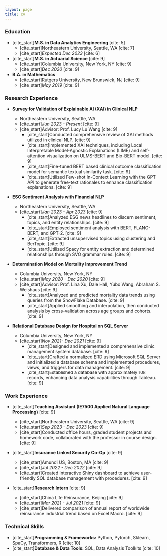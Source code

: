 ```yaml
---
layout: page
title: cv
---
```


### Education
- [cite_start]**M.S. in Data Analytics Engineering** [cite: 5]
  - [cite_start]Northeastern University, Seattle, WA [cite: 7]
  - [cite_start]*Expected Dec 2023* [cite: 6]
- [cite_start]**M.S. in Actuarial Science** [cite: 9]
  - [cite_start]Columbia University, New York, NY [cite: 9]
  - [cite_start]*Dec 2020* [cite: 9]
- **B.A. in Mathematics**
  - [cite_start]Rutgers University, New Brunswick, NJ [cite: 9]
  - [cite_start]*May 2019* [cite: 9]

### Research Experience
- **Survey for Validation of Explainable AI (XAI) in Clinical NLP**
  - Northeastern University, Seattle, WA
  - [cite_start]*Jun 2023 - Present* [cite: 9]
  - [cite_start]Advisor: Prof. Lucy Lu Wang [cite: 9]
    - [cite_start]Conducted comprehensive review of XAI methods utilized in clinical NLP. [cite: 9]
    - [cite_start]Implemented XAI techniques, including Local Interpretable Model-Agnostic Explanations (LIME) and self-attention visualization on ULMS-BERT and Bio-BERT model. [cite: 9]
    - [cite_start]Fine-tuned BERT based clinical outcome classification model for semantic textual similarity task. [cite: 9]
    - [cite_start]Utilized Few-shot In-Context Learning with the GPT API to generate free-text rationales to enhance classification explanations. [cite: 9]

- **ESG Sentiment Analysis with Financial NLP**
  - Northeastern University, Seattle, WA
  - [cite_start]*Jan 2023 - Apr 2023* [cite: 9]
    - [cite_start]Analyzed ESG news headlines to discern sentiment, topics, and entity relationships. [cite: 9]
    - [cite_start]Employed sentiment analysis with BERT, FLANG-BERT, and GPT-2. [cite: 9]
    - [cite_start]Extracted unsupervised topics using clustering and BerTopic. [cite: 9]
    - [cite_start]Utilized Spacy for entity extraction and determined relationships through SVO grammar rules. [cite: 9]

- **Determination Model on Mortality Improvement Trend**
  - Columbia University, New York, NY
  - [cite_start]*May 2020 - Dec 2020* [cite: 9]
  - [cite_start]Advisor: Prof. Lina Xu, Dale Hall, Yubo Wang, Abraham S. Weishaus [cite: 9]
    - [cite_start]Analyzed and predicted mortality data trends using queries from the SnowFlake Database. [cite: 9]
    - [cite_start]Applied smoothing and interpolation, then conducted analysis by cross-validation across age groups and cohorts. [cite: 9]

- **Relational Database Design for Hospital on SQL Server**
  - Columbia University, New York, NY
  - [cite_start]*Nov 2021- Dec 2021* [cite: 9]
    - [cite_start]Designed and implemented a comprehensive clinic management system database. [cite: 9]
    - [cite_start]Crafted a normalized ERD using Microsoft SQL Server and initialized a database schema and implemented procedures, views, and triggers for data management. [cite: 9]
    - [cite_start]Established a database with approximately 10k records, enhancing data analysis capabilities through Tableau. [cite: 9]

### Work Experience
- [cite_start]**Teaching Assistant (IE7500 Applied Natural Language Processing)** [cite: 9]
  - [cite_start]Northeastern University, Seattle, WA [cite: 9]
  - [cite_start]*Sep 2023 - Dec 2023* [cite: 9]
  - [cite_start]Conducted office hours, graded student projects and homework code, collaborated with the professor in course design. [cite: 9]

- [cite_start]**Insurance Linked Security Co-Op** [cite: 9]
  - [cite_start]Amundi US, Boston, MA [cite: 9]
  - [cite_start]*Jul 2022 - Dec 2022* [cite: 9]
  - [cite_start]Created interactive Shiny dashboard to achieve user-friendly SQL database management with procedures. [cite: 9]

- [cite_start]**Research Intern** [cite: 9]
  - [cite_start]China Life Reinsurance, Beijing [cite: 9]
  - [cite_start]*Mar 2021 - Jul 2021* [cite: 9]
  - [cite_start]Delivered comparison of annual report of worldwide reinsurance industrial trend based on Excel Macro. [cite: 9]

### Technical Skills
- [cite_start]**Programming & Frameworks:** Python, Pytorch, Sklearn, SpaCy, Transformers, R [cite: 10]
- [cite_start]**Database & Data Tools:** SQL, Data Analysis Toolkits [cite: 10]